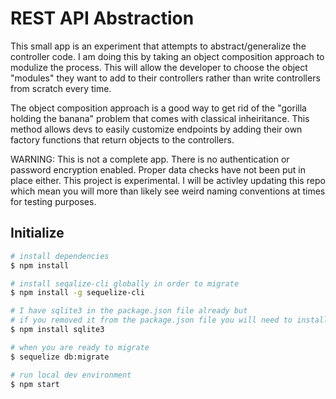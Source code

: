 # REST API Abstraction

This small app is an experiment that attempts to abstract/generalize the controller code. I am doing this by taking an object composition approach to modulize the process. This will allow the developer to choose the object "modules" they want to add to their controllers rather than write controllers from scratch every time. 

The object composition approach is a good way to get rid of the "gorilla holding the banana" problem that comes with classical inheiritance. This method allows devs to easily customize endpoints by adding their own factory functions that return objects to the controllers.

WARNING: This is not a complete app. There is no authentication or password encryption enabled. Proper data checks have not been put in place either. This project is experimental. I will be activley updating this repo which mean you will more than likely see weird naming conventions at times for testing purposes.

## Initialize

``` bash
# install dependencies
$ npm install

# install seqalize-cli globally in order to migrate
$ npm install -g sequelize-cli

# I have sqlite3 in the package.json file already but
# if you removed it from the package.json file you will need to install it manually
$ npm install sqlite3

# when you are ready to migrate
$ sequelize db:migrate

# run local dev environment
$ npm start

```
